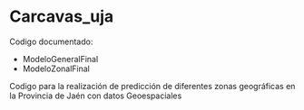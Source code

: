 # Carcavas_uja

Codigo documentado: 

- ModeloGeneralFinal
- ModeloZonalFinal

Codigo para la realización de predicción de diferentes zonas geográficas en la Provincia de Jaén con datos Geoespaciales
